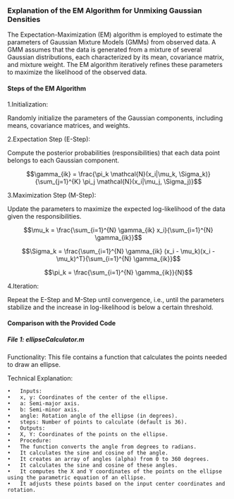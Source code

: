 ### Explanation of the EM Algorithm for Unmixing Gaussian Densities

The Expectation-Maximization (EM) algorithm is employed to estimate the parameters of Gaussian Mixture Models (GMMs) from observed data. 
A GMM assumes that the data is generated from a mixture of several Gaussian distributions, each characterized by its mean, covariance matrix, and mixture weight. 
The EM algorithm iteratively refines these parameters to maximize the likelihood of the observed data.

#### Steps of the EM Algorithm  



1.Initialization: 

Randomly initialize the parameters of the Gaussian components, including means, covariance matrices, and weights.

2.Expectation Step (E-Step): 

Compute the posterior probabilities (responsibilities) that each data point belongs to each Gaussian component.

$$\gamma_{ik} = \frac{\pi_k \mathcal{N}(x_i|\mu_k, \Sigma_k)}{\sum_{j=1}^{K} \pi_j \mathcal{N}(x_i|\mu_j, \Sigma_j)}$$

3.Maximization Step (M-Step):   

Update the parameters to maximize the expected log-likelihood of the data given the responsibilities.

$$\mu_k = \frac{\sum_{i=1}^{N} \gamma_{ik} x_i}{\sum_{i=1}^{N} \gamma_{ik}}$$

$$\Sigma_k = \frac{\sum_{i=1}^{N} \gamma_{ik} (x_i - \mu_k)(x_i - \mu_k)^T}{\sum_{i=1}^{N} \gamma_{ik}}$$

$$\pi_k = \frac{\sum_{i=1}^{N} \gamma_{ik}}{N}$$

4.Iteration:   

Repeat the E-Step and M-Step until convergence, i.e., until the parameters stabilize and the increase in log-likelihood is below a certain threshold.


#### Comparison with the Provided Code

##### File 1: ellipseCalculator.m

Functionality:
This file contains a function that calculates the points needed to draw an ellipse.

Technical Explanation:

	•	Inputs:
	•	x, y: Coordinates of the center of the ellipse.
	•	a: Semi-major axis.
	•	b: Semi-minor axis.
	•	angle: Rotation angle of the ellipse (in degrees).
	•	steps: Number of points to calculate (default is 36).
	•	Outputs:
	•	X, Y: Coordinates of the points on the ellipse.
	•	Procedure:
	•	The function converts the angle from degrees to radians.
	•	It calculates the sine and cosine of the angle.
	•	It creates an array of angles (alpha) from 0 to 360 degrees.
	•	It calculates the sine and cosine of these angles.
	•	It computes the X and Y coordinates of the points on the ellipse using the parametric equation of an ellipse.
	•	It adjusts these points based on the input center coordinates and rotation.